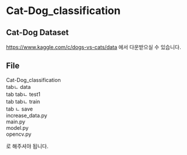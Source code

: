 # Cat-Dog_classification
## Cat-Dog Dataset
https://www.kaggle.com/c/dogs-vs-cats/data
에서 다운받으실 수 있습니다.

## File
 Cat-Dog_classification  
tabㄴ data  
tab tabㄴ test1  
tab tabㄴ train  
tab ㄴ save  
  increase_data.py  
  main.py  
  model.py  
  opencv.py  
    
로 해주셔야 됩니다.  
